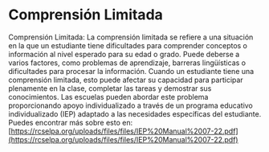 # Comprensión Limitada
Comprensión Limitada: La comprensión limitada se refiere a una situación en la que un estudiante tiene dificultades para comprender conceptos o información al nivel esperado para su edad o grado. Puede deberse a varios factores, como problemas de aprendizaje, barreras lingüísticas o dificultades para procesar la información. Cuando un estudiante tiene una comprensión limitada, esto puede afectar su capacidad para participar plenamente en la clase, completar las tareas y demostrar sus conocimientos. Las escuelas pueden abordar este problema proporcionando apoyo individualizado a través de un programa educativo individualizado (IEP) adaptado a las necesidades específicas del estudiante.
Puedes encontrar más sobre esto en: [https://rcselpa.org/uploads/files/files/IEP%20Manual%2007-22.pdf](https://rcselpa.org/uploads/files/files/IEP%20Manual%2007-22.pdf)